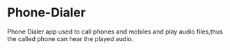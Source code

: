 # Phone-Dialer
Phone Dialer app used to call phones and mobiles and play audio files,thus the called phone can hear the played audio.


